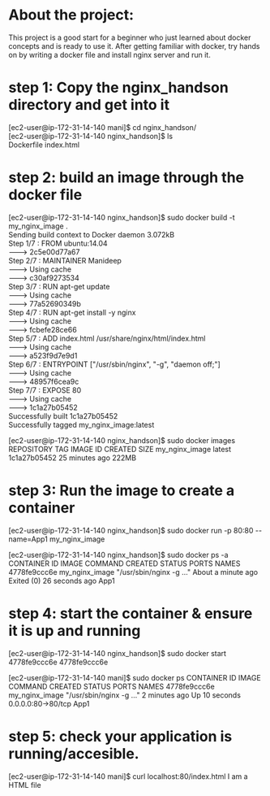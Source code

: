 # About the project: 
This project is a good start for a beginner who just learned about docker concepts and is ready to use it. 
After getting familiar with docker, try hands on by writing a docker file and install nginx server and run it.


# step 1: Copy the nginx_handson directory and get into it
[ec2-user@ip-172-31-14-140 mani]$ cd nginx_handson/  
[ec2-user@ip-172-31-14-140 nginx_handson]$ ls  
Dockerfile  index.html

# step 2: build an image through the docker file
[ec2-user@ip-172-31-14-140 nginx_handson]$ sudo docker build -t my_nginx_image .  
Sending build context to Docker daemon  3.072kB  
Step 1/7 : FROM ubuntu:14.04  
 ---> 2c5e00d77a67  
Step 2/7 : MAINTAINER Manideep  
 ---> Using cache  
 ---> c30af9273534  
Step 3/7 : RUN apt-get update  
 ---> Using cache  
 ---> 77a52690349b  
Step 4/7 : RUN apt-get install -y nginx  
 ---> Using cache  
 ---> fcbefe28ce66  
Step 5/7 : ADD index.html /usr/share/nginx/html/index.html  
 ---> Using cache  
 ---> a523f9d7e9d1  
Step 6/7 : ENTRYPOINT ["/usr/sbin/nginx", "-g", "daemon off;"]  
 ---> Using cache  
 ---> 48957f6cea9c  
Step 7/7 : EXPOSE 80  
 ---> Using cache  
 ---> 1c1a27b05452  
Successfully built 1c1a27b05452  
Successfully tagged my_nginx_image:latest  

[ec2-user@ip-172-31-14-140 nginx_handson]$ sudo docker images  
REPOSITORY          TAG                 IMAGE ID            CREATED             SIZE
my_nginx_image      latest              1c1a27b05452        25 minutes ago      222MB

# step 3: Run the image to create a container
[ec2-user@ip-172-31-14-140 nginx_handson]$ sudo docker run -p 80:80 --name=App1  my_nginx_image

[ec2-user@ip-172-31-14-140 nginx_handson]$ sudo docker ps -a
CONTAINER ID        IMAGE               COMMAND                  CREATED              STATUS                         PORTS               NAMES
4778fe9ccc6e        my_nginx_image      "/usr/sbin/nginx -g …"   About a minute ago   Exited (0) 26 seconds ago                           App1

# step 4: start the container & ensure it is up and running
[ec2-user@ip-172-31-14-140 nginx_handson]$ sudo docker start 4778fe9ccc6e
4778fe9ccc6e

[ec2-user@ip-172-31-14-140 mani]$ sudo docker ps
CONTAINER ID        IMAGE               COMMAND                  CREATED             STATUS              PORTS                NAMES
4778fe9ccc6e        my_nginx_image      "/usr/sbin/nginx -g …"   2 minutes ago       Up 10 seconds       0.0.0.0:80->80/tcp   App1

# step 5: check your application is running/accesible.
[ec2-user@ip-172-31-14-140 mani]$ curl localhost:80/index.html
I am a HTML file

